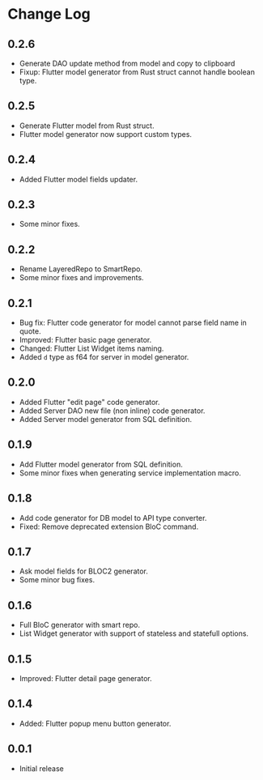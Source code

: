 # Change Log

## 0.2.6

- Generate DAO update method from model and copy to clipboard
- Fixup: Flutter model generator from Rust struct cannot handle boolean type.

## 0.2.5

- Generate Flutter model from Rust struct.
- Flutter model generator now support custom types.

## 0.2.4

- Added Flutter model fields updater.

## 0.2.3

- Some minor fixes.

## 0.2.2

- Rename LayeredRepo to SmartRepo.
- Some minor fixes and improvements.

## 0.2.1

- Bug fix: Flutter code generator for model cannot parse field name in quote.
- Improved: Flutter basic page generator.
- Changed: Flutter List Widget items naming.
- Added `d` type as f64 for server in model generator.

## 0.2.0

- Added Flutter "edit page" code generator.
- Added Server DAO new file (non inline) code generator.
- Added Server model generator from SQL definition.

## 0.1.9

- Add Flutter model generator from SQL definition.
- Some minor fixes when generating service implementation macro.

## 0.1.8

- Add code generator for DB model to API type converter.
- Fixed: Remove deprecated extension BloC command.

## 0.1.7

- Ask model fields for BLOC2 generator.
- Some minor bug fixes.

## 0.1.6

- Full BloC generator with smart repo.
- List Widget generator with support of stateless and statefull options.

## 0.1.5

- Improved: Flutter detail page generator.

## 0.1.4

- Added: Flutter popup menu button generator.

## 0.0.1

- Initial release
